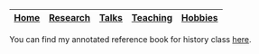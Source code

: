 | [Home](README.md) | [Research](pages/research.md) | [Talks](pages/talks.md) | [Teaching](pages/teaching.md) | [Hobbies](pages/hobbies.md) |
| --- | --- | --- | --- | --- |


You can find my annotated reference book for history class [here](files/beedle.pdf).
